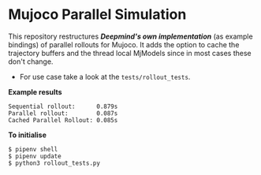 # Mujoco Parallel Simulation
This repository restructures **_Deepmind's own implementation_** (as example bindings) of parallel rollouts for Mujoco.
It adds the option to cache the trajectory buffers and the thread local MjModels since
in most cases these don't change.

- For use case take a look at the `tests/rollout_tests`.

__Example results__
```
Sequential rollout:      0.879s
Parallel rollout:        0.087s
Cached Parallel Rollout: 0.085s
```

__To initialise__
```
$ pipenv shell
$ pipenv update
$ python3 rollout_tests.py
```

